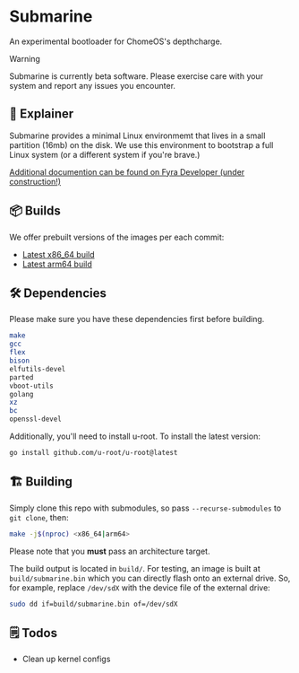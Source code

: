 <!-- <img align="left" style="vertical-align: middle" width="120" height="120" alt="Skiff Icon" src="data/icons/app.svg"> -->

# Submarine

An experimental bootloader for ChomeOS's depthcharge.

> [!WARNING]  
> Submarine is currently beta software. Please exercise care with your system and report any issues you encounter.

## 📕 Explainer
Submarine provides a minimal Linux environmemt that lives in a small partition (16mb) on the disk. We use this environment to bootstrap a full Linux system (or a different system if you're brave.)

[Additional documention can be found on Fyra Developer (under construction!)
](https://developer.fyralabs.com/submarine)

## 📦 Builds

We offer prebuilt versions of the images per each commit:

- [Latest x86_64 build](https://nightly.link/FyraLabs/submarine/workflows/build/main/submarine-x86_64.zip)
- [Latest arm64 build](https://nightly.link/FyraLabs/submarine/workflows/build/main/submarine-arm64.zip)

## 🛠️ Dependencies

Please make sure you have these dependencies first before building.

```bash
make
gcc
flex
bison
elfutils-devel
parted
vboot-utils
golang
xz
bc
openssl-devel
```

Additionally, you'll need to install u-root. To install the latest version:

```bash
go install github.com/u-root/u-root@latest
```

## 🏗️ Building

Simply clone this repo with submodules, so pass `--recurse-submodules` to `git clone`, then:

```bash
make -j$(nproc) <x86_64|arm64>
```

Please note that you **must** pass an architecture target.

The build output is located in `build/`.
For testing, an image is built at `build/submarine.bin` which you can directly flash onto an external drive.
So, for example, replace `/dev/sdX` with the device file of the external drive:

```bash
sudo dd if=build/submarine.bin of=/dev/sdX
```

## 🗒️ Todos

- Clean up kernel configs
